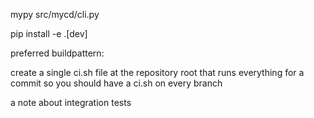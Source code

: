 mypy src/mycd/cli.py

pip install -e .[dev]


preferred buildpattern:

create a single ci.sh file at the repository root that runs everything for a commit
so you should have a ci.sh on every branch

a note about integration tests
